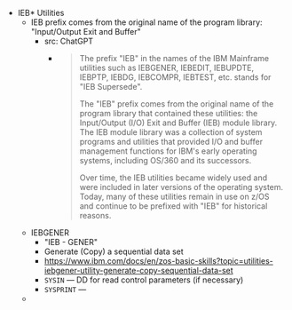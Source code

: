 - IEB* Utilities
	- IEB prefix comes from the original name of the program library: "Input/Output Exit and Buffer"
		- src: ChatGPT
			- > The prefix "IEB" in the names of the IBM Mainframe utilities such as IEBGENER, IEBEDIT, IEBUPDTE, IEBPTP, IEBDG, IEBCOMPR, IEBTEST, etc. stands for "IEB Supersede".
			  >
			  > The "IEB" prefix comes from the original name of the program library that contained these utilities: the Input/Output (I/O) Exit and Buffer (IEB) module library. The IEB module library was a collection of system programs and utilities that provided I/O and buffer management functions for IBM's early operating systems, including OS/360 and its successors.
			  >
			  > Over time, the IEB utilities became widely used and were included in later versions of the operating system. Today, many of these utilities remain in use on z/OS and continue to be prefixed with "IEB" for historical reasons.
	- IEBGENER
		- "IEB - GENER"
		- Generate (Copy) a sequential data set
		- https://www.ibm.com/docs/en/zos-basic-skills?topic=utilities-iebgener-utility-generate-copy-sequential-data-set
		- `SYSIN` — DD for read control parameters (if necessary)
		- `SYSPRINT` —
	-